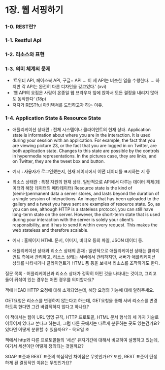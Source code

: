 # 1장. 웹 서핑하기


### 1-0. REST란?

### 1-1. Restful Api 


### 1-2. 리소스와 표현

### 1-3. 의미 체계의 문제
  - '트위터 API, 페이스북 API, 구글+ API ... 이 세 API는 비슷한 일을 수행한다. ... 하지만 각 API는 완전히 다른 디자인을 갖고있다.' (xvi)
  - '웹 API의 요점은 사람이 온종일 웹 브라우저 앞에 앉아서 모든 결정을 내리지 않아도 동작한다' (18p)
  - 저자가 RESTful 아키텍쳐를 도입하고자 하는 이유.

### 1-4. Application State & Resource State
  - 애플리케이션 상태란 : 전체 시스템이나 클라이언트의 현재 상태.
Application state is information about where you are in the interaction. It is used during your session with an application. For example, the fact that you are viewing picture 23, or the fact that you are logged in on Twitter, are both application state. Changes to this state are possible by the controls in hypermedia representations. In the pictures case, they are links, and on Twitter, they are the tweet box and button.
  - 예시 : 사용자가 로그인했는지, 현재 페이지에서 어떤 데이터를 표시하는 지 등

  - 리소스 상태란 : 특정 자원의 현재 상태. 일반적으로 API에서 다루는 데이터 객체(데이터와 해당 데이터의 메타데이터)
Resource state is the kind of (semi-)permanent data a server stores, and lasts beyond the duration of a single session of interactions. An image that has been uploaded to the gallery and a tweet you have sent are examples of resource state. So, as you can see, although HTTP is a stateless protocol, you can still have long-term state on the server. However, the short-term state that is used during your interaction with the server is solely your client’s responsibility, and it has to send it within every request. This makes the web stateless and therefore scalable.
  - 예시 : 홈페이지 HTML 문서, 이미지, 비디오 등의 파일, JSON 데이터 등.

  - 애플리케이션 상태와 리소스 상태의 혼재 : 일반적으로 애플리케이션 상태는 클라이언트 측에서 관리하고, 리소스 상태는 서버에서 관리하지만, 서버가 애플리케이션 상태를 나타내거나 클라이언트가 HTML 폼 등을 보내서 리소스를 조작하기도 한다.

질문 목록 - 
어플리케이션과 리소스 상태가 정확히 어떤 것을 나타내는 것이고,
그리고 둘이 뒤섞여 있는 경우는 어떤 경우를 의미할까요?

책에 HEAD HTTP 요청에 대해 소개되었는데, 해당 요청의 기능에 대해 알려주세요.

GET요청은 리소스를 변경하지 않는다고 하는데, GET요청을 통해 서버 리소스를 변경하도록 한다면 그건 바람직하지 않다고 하나요?

이 책에서는 웹이 URL 명명 규칙, HTTP 프로토콜, HTML 문서 형식의 세 가지 기술로 이루어져 있다고 본다고 하는데,
그럼 다른 곳에서는 다르게 분류하는 곳도 있는건가요? 있다면 어떻게 분류할 수 있을까요? - 목요일 조

책에서 http와 다른 프로토콜들의 '세션' 유지기간에 대해서 비교하여 설명하고 있는데, 여기서 세션이란 어떻게 정의되는 것일까요?

SOAP 표준과 REST 표준의 핵심적인 차이점은 무엇인가요?
또한, REST 표준이 탄생하게 된 결정적인 이유는 무엇인가요?
